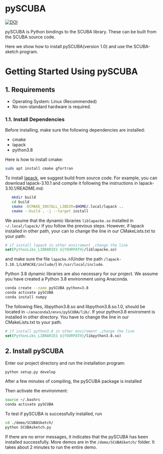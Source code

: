 pySCUBA
=========
[![DOI](https://zenodo.org/badge/DOI/10.5281/zenodo.10938278.svg)](https://doi.org/10.5281/zenodo.10938278)

pySCUBA is Python bindings to the SCUBA library. These can be built from the SCUBA source code. 

Here we show how to install pySCUBA(version 1.0) and use the SCUBA-sketch program.

Getting Started Using pySCUBA
============================

## 1. Requirements

-  Operating System: Linux (Recommended)
-  No non-standard hardware is required.

### 1.1. Install Dependencies

Before installing, make sure the following dependencies are installed:

-  cmake
-  lapack
-  python3.8

Here is how to install cmake:
```sh
sudo apt install cmake gfortran
```

To install [lapack](https://github.com/Reference-LAPACK/lapack), we suggest build from source code. For example, you can download lapack-3.10.1 and compile it following the instructions in lapack-3.10.1/README.md:

```sh
   mkdir build
   cd build
   cmake -DCMAKE_INSTALL_LIBDIR=$HOME/.local/lapack ..
   cmake --build . -j --target install
```

We assume that the dynamic libraries `liblapacke.so` installed in` ~/.local/lapack/` if you follow the previous steps. However, if lapack installed in other path, your can to change the line in our CMakeLists.txt to your path:
```cmake
# if install lapack in other enviroment ,change the line
set(PythonLibs_LIBRARIES ${YOURPATH}/liblapacke.so)
```
and make sure the file `lapacke.h`(Under the path `/lapack-3.10.1/LAPACKE/include/`) in `/usr/local/include`.

Python 3.8 dynamic libraries are also necessary for our project. We assume you have created a Python 3.8 environment using Anaconda. 
```sh
conda create --name pySCUBA python=3.8
conda activate pySCUBA
conda install numpy
``` 
The following files, libpython3.8.so and libpython3.8.so.1.0, should be located in `~/anaconda3/envs/pySCUBA/lib/`. If your python3.8 enviroment is installed in other directory. You have to change the line in our CMakeLists.txt to your path.
```cmake
# if install python3.8 in other enviroment ,change the line
set(PythonLibs_LIBRARIES ${YOURPATH}/libpython3.8.so)
```
## 2. Install pySCUBA
Enter our project directory and run the installation program:
```sh
python setup.py develop
```
After a few minutes of compiling, the pySCUBA package is installed

Then activate the environment:
```sh
source ~/.bashrc
conda activate pySCUBA
```

To test if pySCUBA is successfully installed, run
```sh
cd ./demo/SCUBASketch/
python SCUBAsketch.py
```
If there are no error messages, it indicates that the pySCUBA has been installed successfully. More demos are in the `/demo/SCUBASketch/` folder. It takes about 2 minutes to run the entire demo.